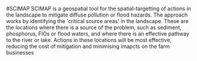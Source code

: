 #SCIMAP
SCIMAP is a geospatial tool for the spatial-targetting of actions in the landscape to mitigate diffuse pollution or flood hazards. The approach works by identifying the 'critical source areas' in the landscape. These are the locations where there is a source of the problem, such as sediment, phosphorus, FIOs or flood waters, and where there is an effective pathway to the river or lake. Actions in these locations will be most effective, reducing the cost of mitigation and minimising imapcts on the farm businesses  
